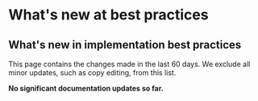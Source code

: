 # What's new at best practices

## What's new in implementation best practices

This page contains the changes made in the last 60 days. We exclude all minor updates, such as copy editing, from this list.

__No significant documentation updates so far.__
